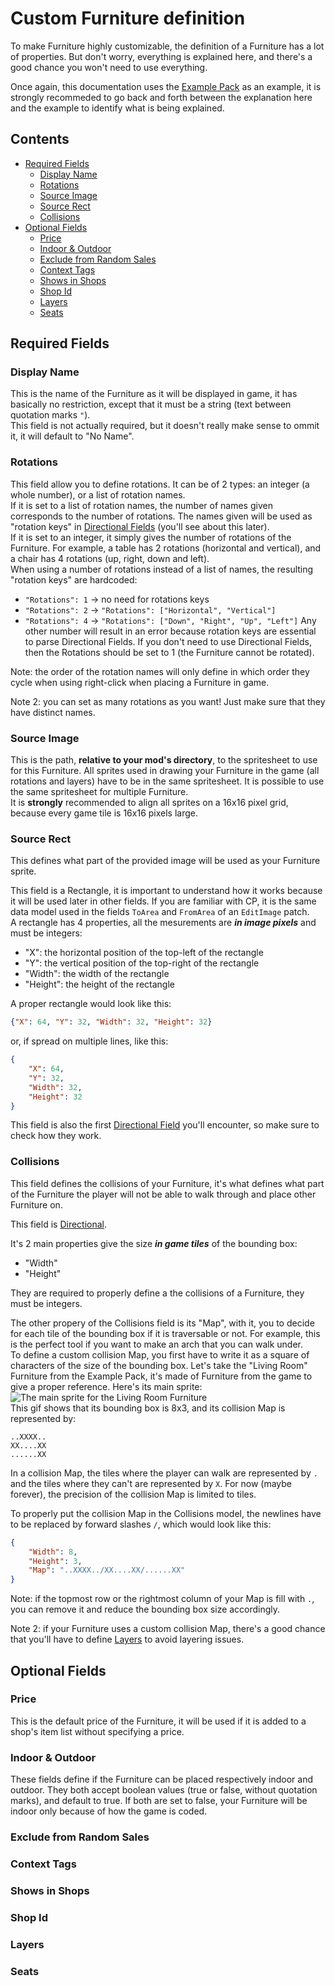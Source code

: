 # Custom Furniture definition

To make Furniture highly customizable, the definition of a Furniture has a lot of properties. But don't worry, everything is explained here, and there's a good chance you won't need to use everything.

Once again, this documentation uses the [Example Pack](https://github.com/Leroymilo/FurnitureFramework/tree/main/Example%20Pack) as an example, it is strongly recommeded to go back and forth between the explanation here and the example to identify what is being explained.

## Contents

* [Required Fields](#required-fields)
	* [Display Name](#display-name)
	* [Rotations](#rotations)
	* [Source Image](#source-image)
	* [Source Rect](#source-rect)
	* [Collisions](#collisions)
* [Optional Fields](#optional-fields)
	* [Price](#price)
	* [Indoor & Outdoor](#indoor--outdoor)
	* [Exclude from Random Sales](#exclude-from-random-sales)
	* [Context Tags](#exclude-from-random-sales)
	* [Shows in Shops](#shows-in-shops)
	* [Shop Id](#shop-id)
	* [Layers](#layers)
	* [Seats](#seats)

## Required Fields

### Display Name

This is the name of the Furniture as it will be displayed in game, it has basically no restriction, except that it must be a string (text between quotation marks `"`).  
This field is not actually required, but it doesn't really make sense to ommit it, it will default to "No Name".

### Rotations

This field allow you to define rotations. It can be of 2 types: an integer (a whole number), or a list of rotation names.  
If it is set to a list of rotation names, the number of names given corresponds to the number of rotations. The names given will be used as "rotation keys" in [Directional Fields](https://github.com/Leroymilo/FurnitureFramework/blob/main/doc/Directional%20Fields.md) (you'll see about this later).  
If it is set to an integer, it simply gives the number of rotations of the Furniture. For example, a table has 2 rotations (horizontal and vertical), and a chair has 4 rotations (up, right, down and left).  
When using a number of rotations instead of a list of names, the resulting "rotation keys" are hardcoded:
- `"Rotations": 1` -> no need for rotations keys
- `"Rotations": 2` -> `"Rotations": ["Horizontal", "Vertical"]`
- `"Rotations": 4` -> `"Rotations": ["Down", "Right", "Up", "Left"]`
Any other number will result in an error because rotation keys are essential to parse Directional Fields. If you don't need to use Directional Fields, then the Rotations should be set to 1 (the Furniture cannot be rotated).

Note: the order of the rotation names will only define in which order they cycle when using right-click when placing a Furniture in game.

Note 2: you can set as many rotations as you want! Just make sure that they have distinct names.

### Source Image

This is the path, **relative to your mod's directory**, to the spritesheet to use for this Furniture. All sprites used in drawing your Furniture in the game (all rotations and layers) have to be in the same spritesheet. It is possible to use the same spritesheet for multiple Furniture.  
It is **strongly** recommended to align all sprites on a 16x16 pixel grid, because every game tile is 16x16 pixels large.

### Source Rect

This defines what part of the provided image will be used as your Furniture sprite.

This field is a Rectangle, it is important to understand how it works because it will be used later in other fields.
If you are familiar with CP, it is the same data model used in the fields `ToArea` and `FromArea` of an `EditImage` patch.  
A rectangle has 4 properties, all the mesurements are ***in image pixels*** and must be integers:
- "X": the horizontal position of the top-left of the rectangle
- "Y": the vertical position of the top-right of the rectangle
- "Width": the width of the rectangle
- "Height": the height of the rectangle

A proper rectangle would look like this:
```json
{"X": 64, "Y": 32, "Width": 32, "Height": 32}
```
or, if spread on multiple lines, like this:
```json
{
	"X": 64,
	"Y": 32,
	"Width": 32,
	"Height": 32
}
```

This field is also the first [Directional Field](https://github.com/Leroymilo/FurnitureFramework/blob/main/doc/Directional%20Fields.md) you'll encounter, so make sure to check how they work.

### Collisions

This field defines the collisions of your Furniture, it's what defines what part of the Furniture the player will not be able to walk through and place other Furniture on.

This field is [Directional](https://github.com/Leroymilo/FurnitureFramework/blob/main/doc/Directional%20Fields.md).

It's 2 main properties give the size ***in game tiles*** of the bounding box:
- "Width"
- "Height"

They are required to properly define a the collisions of a Furniture, they must be integers.

The other propery of the Collisions field is its "Map", with it, you to decide for each tile of the bounding box if it is traversable or not. For example, this is the perfect tool if you want to make an arch that you can walk under.  
To define a custom collision Map, you first have to write it as a square of characters of the size of the bounding box. Let's take the "Living Room" Furniture from the Example Pack, it's made of Furniture from the game to give a proper reference. Here's its main sprite:  
![The main sprite for the Living Room Furniture](https://github.com/Leroymilo/FurnitureFramework/blob/main/doc/images/collision_map_example.gif)  
This gif shows that its bounding box is 8x3, and its collision Map is represented by:
```
..XXXX..
XX....XX
......XX
```
In a collision Map, the tiles where the player can walk are represented by `.` and the tiles where they can't are represented by `X`. For now (maybe forever), the precision of the collision Map is limited to tiles.

To properly put the collision Map in the Collisions model, the newlines have to be replaced by forward slashes `/`, which would look like this:
```json
{
	"Width": 8,
	"Height": 3,
	"Map": "..XXXX../XX....XX/......XX"
}
```

Note: if the topmost row or the rightmost column of your Map is fill with `.`, you can remove it and reduce the bounding box size accordingly.

Note 2: if your Furniture uses a custom collision Map, there's a good chance that you'll have to define [Layers](#layers) to avoid layering issues.

## Optional Fields

### Price

This is the default price of the Furniture, it will be used if it is added to a shop's item list without specifying a price.

### Indoor & Outdoor

These fields define if the Furniture can be placed respectively indoor and outdoor. They both accept boolean values (true or false, without quotation marks), and default to true. If both are set to false, your Furniture will be indoor only because of how the game is coded.

### Exclude from Random Sales


### Context Tags


### Shows in Shops


### Shop Id

### Layers

### Seats
